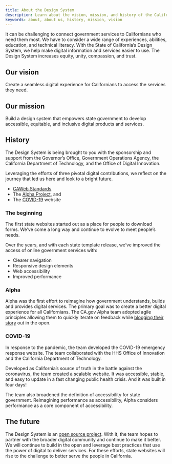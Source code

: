```yaml
---
title: About the Design System
description: Learn about the vision, mission, and history of the California Design System.  
keywords: about, about us, history, mission, vision
---
```


<p class="text-lead">It can be challenging to connect government services to Californians who need them most. We have to consider a wide range of experiences, abilities, education, and technical literacy. With the State of California’s Design System, we help make digital information and services easier to use. The Design System increases equity, unity, compassion, and trust.</p>

## Our vision 
Create a seamless digital experience for Californians to access the services they need. 

## Our mission 
Build a design system that empowers state government to develop accessible, equitable, and inclusive digital products and services. 

## History
The Design System is being brought to you with the sponsorship and support from the Governor’s Office, Government Operations Agency, the California Department of Technology, and the Office of Digital Innovation. 

Leveraging the efforts of three pivotal digital contributions, we reflect on the journey that led us here and look to a bright future.  
* [CAWeb Standards](https://webstandards.ca.gov/) 
* The [Alpha Project](https://alpha.ca.gov/), and 
* The [COVID-19](https://covid19.ca.gov/) website

### The beginning 

The first state websites started out as a place for people to download forms. We’ve come a long way and continue to evolve to meet people’s needs. 

Over the years, and with each state template release, we’ve improved the access of online government services with:

* Clearer navigation
* Responsive design elements
* Web accessibility
* Improved performance 

### Alpha

Alpha was the first effort to reimagine how government understands, builds and provides digital services. The primary goal was to create a better digital experience for all Californians. The CA.gov Alpha team adopted agile principles allowing them to quickly iterate on feedback while [blogging their story](https://digital.ca.gov/blog/) out in the open. 

### COVID-19
In response to the pandemic, the team developed the COVID-19 emergency response website. The team collaborated with the HHS Office of Innovation and the California Department of Technology.

Developed as California’s source of truth in the battle against the coronavirus, the team created a scalable website. It was accessible, stable, and easy to update in a fast changing public health crisis. And it was built in four days!

The team also broadened the definition of accessibility for state government. Reimagining performance as accessibility,  Alpha considers performance as a core component of accessibility. 

## The future
The Design System is an [open source project](https://github.com/cagov/design-system). With it, the team hopes to partner with the broader digital community and continue to make it better. We will continue to build in the open and leverage best practices that use the power of digital to deliver services. For these efforts, state websites will rise to the challenge to better serve the people in California.  
